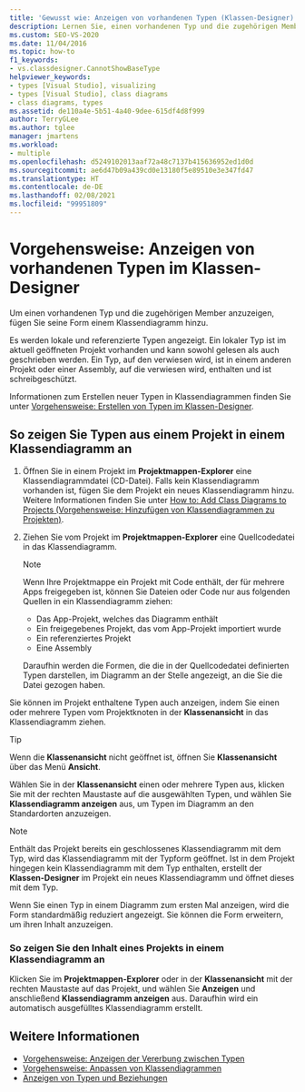 ```yaml
---
title: 'Gewusst wie: Anzeigen von vorhandenen Typen (Klassen-Designer)'
description: Lernen Sie, einen vorhandenen Typ und die zugehörigen Member anzuzeigen, indem Sie seine Form einem Klassendiagramm hinzufügen.
ms.custom: SEO-VS-2020
ms.date: 11/04/2016
ms.topic: how-to
f1_keywords:
- vs.classdesigner.CannotShowBaseType
helpviewer_keywords:
- types [Visual Studio], visualizing
- types [Visual Studio], class diagrams
- class diagrams, types
ms.assetid: de110a4e-5b51-4a40-9dee-615df4d8f999
author: TerryGLee
ms.author: tglee
manager: jmartens
ms.workload:
- multiple
ms.openlocfilehash: d5249102013aaf72a48c7137b415636952ed1d0d
ms.sourcegitcommit: ae6d47b09a439cd0e13180f5e89510e3e347fd47
ms.translationtype: HT
ms.contentlocale: de-DE
ms.lasthandoff: 02/08/2021
ms.locfileid: "99951809"
---
```

# <a name="how-to-view-existing-types-in-class-designer"></a>Vorgehensweise: Anzeigen von vorhandenen Typen im Klassen-Designer

Um einen vorhandenen Typ und die zugehörigen Member anzuzeigen, fügen Sie seine Form einem Klassendiagramm hinzu.

Es werden lokale und referenzierte Typen angezeigt. Ein lokaler Typ ist im aktuell geöffneten Projekt vorhanden und kann sowohl gelesen als auch geschrieben werden. Ein Typ, auf den verwiesen wird, ist in einem anderen Projekt oder einer Assembly, auf die verwiesen wird, enthalten und ist schreibgeschützt.

Informationen zum Erstellen neuer Typen in Klassendiagrammen finden Sie unter [Vorgehensweise: Erstellen von Typen im Klassen-Designer](how-to-create-types.md).

## <a name="to-see-types-in-a-project-on-a-class-diagram"></a>So zeigen Sie Typen aus einem Projekt in einem Klassendiagramm an

1. Öffnen Sie in einem Projekt im **Projektmappen-Explorer** eine Klassendiagrammdatei (CD-Datei). Falls kein Klassendiagramm vorhanden ist, fügen Sie dem Projekt ein neues Klassendiagramm hinzu. Weitere Informationen finden Sie unter [How to: Add Class Diagrams to Projects (Vorgehensweise: Hinzufügen von Klassendiagrammen zu Projekten)](how-to-add-class-diagrams-to-projects.md).

2. Ziehen Sie vom Projekt im **Projektmappen-Explorer** eine Quellcodedatei in das Klassendiagramm.

    > [!NOTE]
    > Wenn Ihre Projektmappe ein Projekt mit Code enthält, der für mehrere Apps freigegeben ist, können Sie Dateien oder Code nur aus folgenden Quellen in ein Klassendiagramm ziehen:
    >
    > - Das App-Projekt, welches das Diagramm enthält
    > - Ein freigegebenes Projekt, das vom App-Projekt importiert wurde
    > - Ein referenziertes Projekt
    > - Eine Assembly

    Daraufhin werden die Formen, die die in der Quellcodedatei definierten Typen darstellen, im Diagramm an der Stelle angezeigt, an die Sie die Datei gezogen haben.

Sie können im Projekt enthaltene Typen auch anzeigen, indem Sie einen oder mehrere Typen vom Projektknoten in der **Klassenansicht** in das Klassendiagramm ziehen.

> [!TIP]
> Wenn die **Klassenansicht** nicht geöffnet ist, öffnen Sie **Klassenansicht** über das Menü **Ansicht**.

Wählen Sie in der **Klassenansicht** einen oder mehrere Typen aus, klicken Sie mit der rechten Maustaste auf die ausgewählten Typen, und wählen Sie **Klassendiagramm anzeigen** aus, um Typen im Diagramm an den Standardorten anzuzeigen.

> [!NOTE]
> Enthält das Projekt bereits ein geschlossenes Klassendiagramm mit dem Typ, wird das Klassendiagramm mit der Typform geöffnet. Ist in dem Projekt hingegen kein Klassendiagramm mit dem Typ enthalten, erstellt der **Klassen-Designer** im Projekt ein neues Klassendiagramm und öffnet dieses mit dem Typ.

Wenn Sie einen Typ in einem Diagramm zum ersten Mal anzeigen, wird die Form standardmäßig reduziert angezeigt. Sie können die Form erweitern, um ihren Inhalt anzuzeigen.

### <a name="to-display-the-contents-of-a-project-in-a-class-diagram"></a>So zeigen Sie den Inhalt eines Projekts in einem Klassendiagramm an

Klicken Sie im **Projektmappen-Explorer** oder in der **Klassenansicht** mit der rechten Maustaste auf das Projekt, und wählen Sie **Anzeigen** und anschließend **Klassendiagramm anzeigen** aus. Daraufhin wird ein automatisch ausgefülltes Klassendiagramm erstellt.

## <a name="see-also"></a>Weitere Informationen

- [Vorgehensweise: Anzeigen der Vererbung zwischen Typen](how-to-view-inheritance-between-types.md)
- [Vorgehensweise: Anpassen von Klassendiagrammen](how-to-customize-class-diagrams.md)
- [Anzeigen von Typen und Beziehungen](designing-and-viewing-classes-and-types.md)
